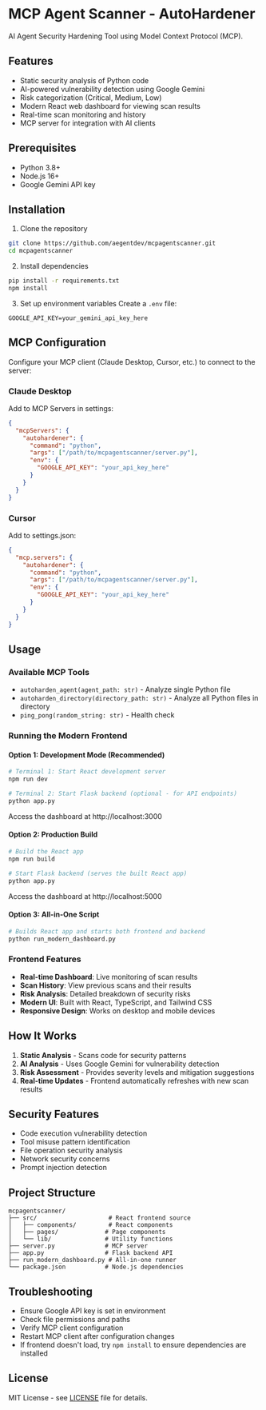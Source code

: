 # MCP Agent Scanner - AutoHardener

AI Agent Security Hardening Tool using Model Context Protocol (MCP).

## Features

- Static security analysis of Python code
- AI-powered vulnerability detection using Google Gemini
- Risk categorization (Critical, Medium, Low)
- Modern React web dashboard for viewing scan results
- Real-time scan monitoring and history
- MCP server for integration with AI clients

## Prerequisites

- Python 3.8+
- Node.js 16+
- Google Gemini API key

## Installation

1. Clone the repository
```bash
git clone https://github.com/aegentdev/mcpagentscanner.git
cd mcpagentscanner
```

2. Install dependencies
```bash
pip install -r requirements.txt
npm install
```

3. Set up environment variables
Create a `.env` file:
```
GOOGLE_API_KEY=your_gemini_api_key_here
```

## MCP Configuration

Configure your MCP client (Claude Desktop, Cursor, etc.) to connect to the server:

### Claude Desktop
Add to MCP Servers in settings:
```json
{
  "mcpServers": {
    "autohardener": {
      "command": "python",
      "args": ["/path/to/mcpagentscanner/server.py"],
      "env": {
        "GOOGLE_API_KEY": "your_api_key_here"
      }
    }
  }
}
```

### Cursor
Add to settings.json:
```json
{
  "mcp.servers": {
    "autohardener": {
      "command": "python",
      "args": ["/path/to/mcpagentscanner/server.py"],
      "env": {
        "GOOGLE_API_KEY": "your_api_key_here"
      }
    }
  }
}
```

## Usage

### Available MCP Tools
- `autoharden_agent(agent_path: str)` - Analyze single Python file
- `autoharden_directory(directory_path: str)` - Analyze all Python files in directory
- `ping_pong(random_string: str)` - Health check

### Running the Modern Frontend

#### Option 1: Development Mode (Recommended)
```bash
# Terminal 1: Start React development server
npm run dev

# Terminal 2: Start Flask backend (optional - for API endpoints)
python app.py
```

Access the dashboard at http://localhost:3000

#### Option 2: Production Build
```bash
# Build the React app
npm run build

# Start Flask backend (serves the built React app)
python app.py
```

Access the dashboard at http://localhost:5000

#### Option 3: All-in-One Script
```bash
# Builds React app and starts both frontend and backend
python run_modern_dashboard.py
```

### Frontend Features

- **Real-time Dashboard**: Live monitoring of scan results
- **Scan History**: View previous scans and their results
- **Risk Analysis**: Detailed breakdown of security risks
- **Modern UI**: Built with React, TypeScript, and Tailwind CSS
- **Responsive Design**: Works on desktop and mobile devices

## How It Works

1. **Static Analysis** - Scans code for security patterns
2. **AI Analysis** - Uses Google Gemini for vulnerability detection
3. **Risk Assessment** - Provides severity levels and mitigation suggestions
4. **Real-time Updates** - Frontend automatically refreshes with new scan results

## Security Features

- Code execution vulnerability detection
- Tool misuse pattern identification
- File operation security analysis
- Network security concerns
- Prompt injection detection

## Project Structure

```
mcpagentscanner/
├── src/                    # React frontend source
│   ├── components/         # React components
│   ├── pages/             # Page components
│   └── lib/               # Utility functions
├── server.py              # MCP server
├── app.py                 # Flask backend API
├── run_modern_dashboard.py # All-in-one runner
└── package.json           # Node.js dependencies
```

## Troubleshooting

- Ensure Google API key is set in environment
- Check file permissions and paths
- Verify MCP client configuration
- Restart MCP client after configuration changes
- If frontend doesn't load, try `npm install` to ensure dependencies are installed

## License

MIT License - see [LICENSE](LICENSE) file for details.
